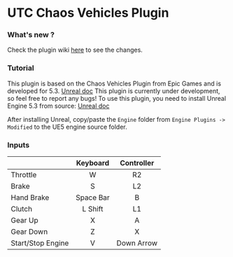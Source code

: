 # UTC Chaos Vehicles Plugin

### What's new ?

Check the plugin wiki [here](https://github.com/UniversalToolCompiler/UTC_ChaosVehiclesPlugin/wiki/Chaos-Vehicles-Plugin:-What's-new-%3F) to see the changes.

### Tutorial

This plugin is based on the Chaos Vehicles Plugin from Epic Games and is developed for 5.3. [Unreal doc](https://docs.unrealengine.com/5.3/en-US/how-to-set-up-vehicles-in-unreal-engine/)
This plugin is currently under development, so feel free to report any bugs!
To use this plugin, you need to install Unreal Engine 5.3 from source: [Unreal doc](https://docs.unrealengine.com/5.3/en-US/building-unreal-engine-from-source/) 

After installing Unreal, copy/paste the `Engine` folder from `Engine Plugins -> Modified` to the UE5 engine source folder.


### Inputs

|  | Keyboard | Controller |
| ------------- | :---: | :---: |
| Throttle | W | R2 |
| Brake | S | L2 |
| Hand Brake | Space Bar | B |
| Clutch | L Shift | L1 |
| Gear Up | X | A |
| Gear Down | Z | X |
| Start/Stop Engine | V | Down Arrow |

